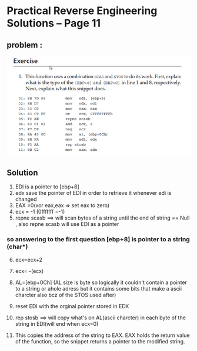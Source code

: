 # Practical Reverse Engineering Solutions – Page 11
## problem :

![This is an image](images/exercice.png)

## Solution
01. EDI is a pointer to [ebp+8]
02. edx save the pointer of EDI in order to retrieve it whenever edi is changed
03. EAX =0(xor eax,eax => set eax to zero)
04. ecx = -1 (0fffffff =-1)
05. repne scasb ==> will scan bytes of a string until the end of string == Null , also repne scasb will use EDI as a pointer

### so answering to the first question [ebp+8] is pointer to a string (char*) 

06. ecx=ecx+2
07. ecx= -(ecx)
08. AL=[ebp+0Ch] (AL size is byte so logically it couldn't contain a pointer to a string or ahole adress but it contains some bits that make a ascii charcter also bcz of the STOS used after)
09. reset EDI with the orginal pointer stored in EDX
10. rep stosb ==> will copy what's on AL(ascii charcter) in each byte of the string in EDI(will end when ecx=0)

11. This copies the address of the string to EAX. EAX holds the return value of the function, so the snippet returns a pointer to the modified string.